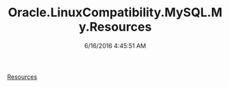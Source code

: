 ﻿---
title: Oracle.LinuxCompatibility.MySQL.My.Resources
date: 6/16/2016 4:45:51 AM
---

[Resources](T-Oracle.LinuxCompatibility.MySQL.My.Resources.Resources.html)
